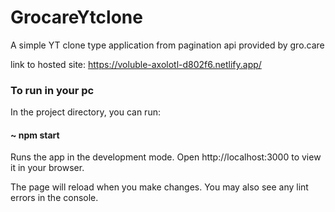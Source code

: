 # GrocareYtclone
A simple YT clone type application from pagination api provided by gro.care

link to hosted site: https://voluble-axolotl-d802f6.netlify.app/

### To run in your pc 

In the project directory, you can run:
#### ~ npm start  

Runs the app in the development mode.
Open http://localhost:3000 to view it in your browser.

The page will reload when you make changes.
You may also see any lint errors in the console.

